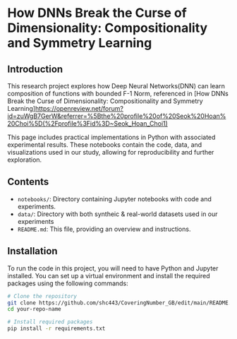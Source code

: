 # How DNNs Break the Curse of Dimensionality: Compositionality and Symmetry Learning

## Introduction

This research project explores how Deep Neural Networks(DNN) can learn composition of functions with bounded F-1 Norm, referenced in [How DNNs Break the Curse of Dimensionality: Compositionality and Symmetry Learning]https://openreview.net/forum?id=zuWgB7GerW&referrer=%5Bthe%20profile%20of%20Seok%20Hoan%20Choi%5D(%2Fprofile%3Fid%3D~Seok_Hoan_Choi1)

This page includes practical implementations in Python with associated experimental results. 
These notebooks contain the code, data, and visualizations used in our study, allowing for reproducibility and further exploration.

## Contents

- `notebooks/`: Directory containing Jupyter notebooks with code and experiments.
- `data/`: Directory with both syntheic & real-world datasets used in our experiments
- `README.md`: This file, providing an overview and instructions.

## Installation

To run the code in this project, you will need to have Python and Jupyter installed. You can set up a virtual environment and install the required packages using the following commands:

```sh
# Clone the repository
git clone https://github.com/shc443/CoveringNumber_GB/edit/main/README.md
cd your-repo-name

# Install required packages
pip install -r requirements.txt
